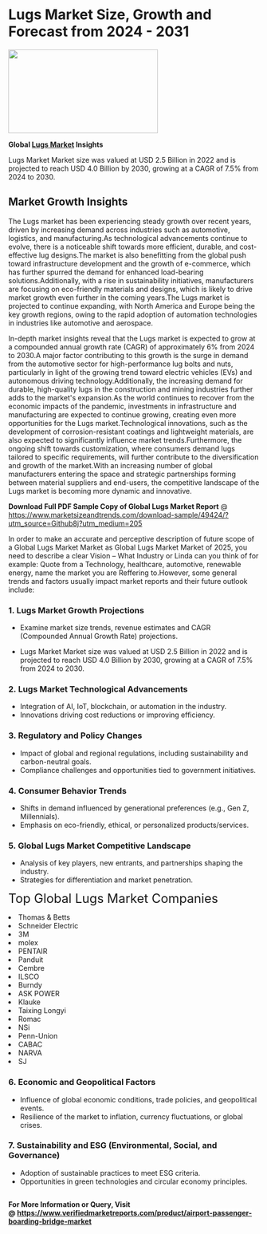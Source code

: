 <H1>Lugs Market Size, Growth and Forecast from 2024 - 2031</H1><img class="aligncenter size-medium wp-image-584254" src="https://thirdeyenews.in/wp-content/uploads/2024/09/Global-Market-Research-300x168.jpeg" alt="" width="300" height="168" /><p><strong>Global&nbsp;<a href="https://www.marketsizeandtrends.com/download-sample/49424/?utm_source=Github8j?utm_medium=205">Lugs Market</a> Insights</strong></p><p>Lugs Market Market size was valued at USD 2.5 Billion in 2022 and is projected to reach USD 4.0 Billion by 2030, growing at a CAGR of 7.5% from 2024 to 2030.</p><p><h2>Market Growth Insights</h2> <p>The Lugs market has been experiencing steady growth over recent years, driven by increasing demand across industries such as automotive, logistics, and manufacturing.As technological advancements continue to evolve, there is a noticeable shift towards more efficient, durable, and cost-effective lug designs.The market is also benefitting from the global push toward infrastructure development and the growth of e-commerce, which has further spurred the demand for enhanced load-bearing solutions.Additionally, with a rise in sustainability initiatives, manufacturers are focusing on eco-friendly materials and designs, which is likely to drive market growth even further in the coming years.The Lugs market is projected to continue expanding, with North America and Europe being the key growth regions, owing to the rapid adoption of automation technologies in industries like automotive and aerospace.</p> <p>In-depth market insights reveal that the Lugs market is expected to grow at a compounded annual growth rate (CAGR) of approximately 6% from 2024 to 2030.A major factor contributing to this growth is the surge in demand from the automotive sector for high-performance lug bolts and nuts, particularly in light of the growing trend toward electric vehicles (EVs) and autonomous driving technology.Additionally, the increasing demand for durable, high-quality lugs in the construction and mining industries further adds to the market's expansion.As the world continues to recover from the economic impacts of the pandemic, investments in infrastructure and manufacturing are expected to continue growing, creating even more opportunities for the Lugs market.Technological innovations, such as the development of corrosion-resistant coatings and lightweight materials, are also expected to significantly influence market trends.Furthermore, the ongoing shift towards customization, where consumers demand lugs tailored to specific requirements, will further contribute to the diversification and growth of the market.With an increasing number of global manufacturers entering the space and strategic partnerships forming between material suppliers and end-users, the competitive landscape of the Lugs market is becoming more dynamic and innovative.</p> <p><span class=""><strong>Download Full PDF Sample Copy of Global Lugs Market Report</strong> @ <a href="https://www.marketsizeandtrends.com/download-sample/49424/?utm_source=Github8j?utm_medium=205" target="_blank">https://www.marketsizeandtrends.com/download-sample/49424/?utm_source=Github8j?utm_medium=205</a></span></p><p>In order to make an accurate and perceptive description of future scope of a Global&nbsp;Lugs Market Market as Global&nbsp;Lugs Market Market of 2025, you need to describe a clear Vision &ndash; What Industry or Linda can you think of for example: Quote from a Technology, healthcare, automotive, renewable energy, name the market you are Reffering to.However, some general trends and factors usually impact market reports and their future outlook include:</p><h3>1.&nbsp;<strong>Lugs Market Growth Projections</strong></h3><ul><li>Examine market size trends, revenue estimates and CAGR (Compounded Annual Growth Rate) projections.</li><li><p>Lugs Market Market size was valued at USD 2.5 Billion in 2022 and is projected to reach USD 4.0 Billion by 2030, growing at a CAGR of 7.5% from 2024 to 2030.</p></li></ul><h3>2.&nbsp;<strong>Lugs Market Technological Advancements</strong></h3><ul><li>Integration of AI, IoT, blockchain, or automation in the industry.</li><li>Innovations driving cost reductions or improving efficiency.</li></ul><h3>3.&nbsp;<strong>Regulatory and Policy Changes</strong></h3><ul><li>Impact of global and regional regulations, including sustainability and carbon-neutral goals.</li><li>Compliance challenges and opportunities tied to government initiatives.</li></ul><h3>4.&nbsp;<strong>Consumer Behavior Trends</strong></h3><ul><li>Shifts in demand influenced by generational preferences (e.g., Gen Z, Millennials).</li><li>Emphasis on eco-friendly, ethical, or personalized products/services.</li></ul><h3>5.&nbsp;<strong>Global Lugs Market Competitive Landscape</strong></h3><ul><li>Analysis of key players, new entrants, and partnerships shaping the industry.</li><li>Strategies for differentiation and market penetration.</li></ul><p data-pm-slice="1 1 []"><span style="color: inherit; font-family: inherit; font-size: 25px;">Top Global Lugs Market Companies</span></p><div class="" data-test-id=""><p><li>Thomas & Betts</li><li> Schneider Electric</li><li> 3M</li><li> molex</li><li> PENTAIR</li><li> Panduit</li><li> Cembre</li><li> ILSCO</li><li> Burndy</li><li> ASK POWER</li><li> Klauke</li><li> Taixing Longyi</li><li> Romac</li><li> NSi</li><li> Penn-Union</li><li> CABAC</li><li> NARVA</li><li> SJ</li></p></div><h3>6.&nbsp;<strong>Economic and Geopolitical Factors</strong></h3><ul><li>Influence of global economic conditions, trade policies, and geopolitical events.</li><li>Resilience of the market to inflation, currency fluctuations, or global crises.</li></ul><h3>7.&nbsp;<strong>Sustainability and ESG (Environmental, Social, and Governance)</strong></h3><ul><li>Adoption of sustainable practices to meet ESG criteria.</li><li>Opportunities in green technologies and circular economy principles.</li></ul><h2><strong style="font-size: 14px;">For More Information or Query, Visit @&nbsp;</strong><a style="background-color: #ffffff; font-size: 14px;" href="https://www.marketsizeandtrends.com/report/lugs-market/" target="_blank">https://www.verifiedmarketreports.com/product/airport-passenger-boarding-bridge-market</a></h2>